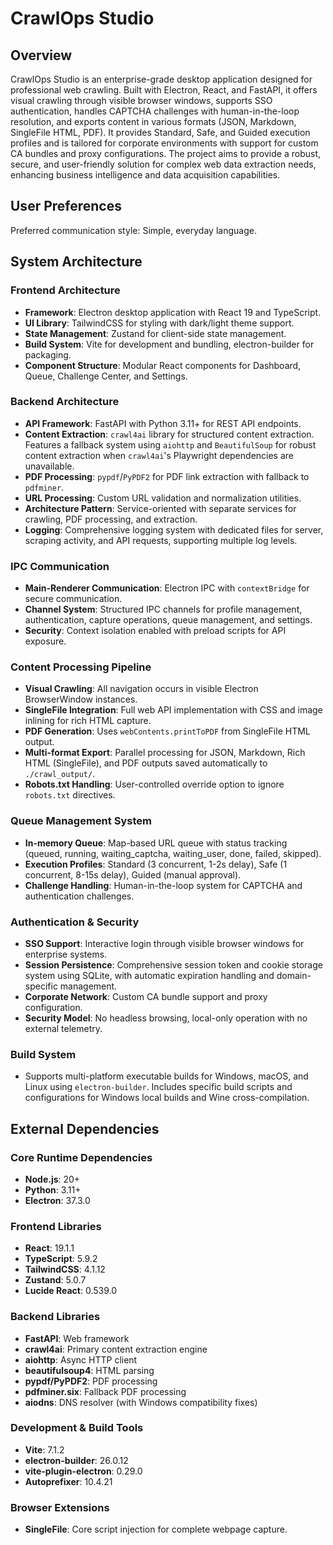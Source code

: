 # CrawlOps Studio

## Overview
CrawlOps Studio is an enterprise-grade desktop application designed for professional web crawling. Built with Electron, React, and FastAPI, it offers visual crawling through visible browser windows, supports SSO authentication, handles CAPTCHA challenges with human-in-the-loop resolution, and exports content in various formats (JSON, Markdown, SingleFile HTML, PDF). It provides Standard, Safe, and Guided execution profiles and is tailored for corporate environments with support for custom CA bundles and proxy configurations. The project aims to provide a robust, secure, and user-friendly solution for complex web data extraction needs, enhancing business intelligence and data acquisition capabilities.

## User Preferences
Preferred communication style: Simple, everyday language.

## System Architecture

### Frontend Architecture
- **Framework**: Electron desktop application with React 19 and TypeScript.
- **UI Library**: TailwindCSS for styling with dark/light theme support.
- **State Management**: Zustand for client-side state management.
- **Build System**: Vite for development and bundling, electron-builder for packaging.
- **Component Structure**: Modular React components for Dashboard, Queue, Challenge Center, and Settings.

### Backend Architecture
- **API Framework**: FastAPI with Python 3.11+ for REST API endpoints.
- **Content Extraction**: `crawl4ai` library for structured content extraction. Features a fallback system using `aiohttp` and `BeautifulSoup` for robust content extraction when `crawl4ai`'s Playwright dependencies are unavailable.
- **PDF Processing**: `pypdf`/`PyPDF2` for PDF link extraction with fallback to `pdfminer`.
- **URL Processing**: Custom URL validation and normalization utilities.
- **Architecture Pattern**: Service-oriented with separate services for crawling, PDF processing, and extraction.
- **Logging**: Comprehensive logging system with dedicated files for server, scraping activity, and API requests, supporting multiple log levels.

### IPC Communication
- **Main-Renderer Communication**: Electron IPC with `contextBridge` for secure communication.
- **Channel System**: Structured IPC channels for profile management, authentication, capture operations, queue management, and settings.
- **Security**: Context isolation enabled with preload scripts for API exposure.

### Content Processing Pipeline
- **Visual Crawling**: All navigation occurs in visible Electron BrowserWindow instances.
- **SingleFile Integration**: Full web API implementation with CSS and image inlining for rich HTML capture.
- **PDF Generation**: Uses `webContents.printToPDF` from SingleFile HTML output.
- **Multi-format Export**: Parallel processing for JSON, Markdown, Rich HTML (SingleFile), and PDF outputs saved automatically to `./crawl_output/`.
- **Robots.txt Handling**: User-controlled override option to ignore `robots.txt` directives.

### Queue Management System
- **In-memory Queue**: Map-based URL queue with status tracking (queued, running, waiting_captcha, waiting_user, done, failed, skipped).
- **Execution Profiles**: Standard (3 concurrent, 1-2s delay), Safe (1 concurrent, 8-15s delay), Guided (manual approval).
- **Challenge Handling**: Human-in-the-loop system for CAPTCHA and authentication challenges.

### Authentication & Security
- **SSO Support**: Interactive login through visible browser windows for enterprise systems.
- **Session Persistence**: Comprehensive session token and cookie storage system using SQLite, with automatic expiration handling and domain-specific management.
- **Corporate Network**: Custom CA bundle support and proxy configuration.
- **Security Model**: No headless browsing, local-only operation with no external telemetry.

### Build System
- Supports multi-platform executable builds for Windows, macOS, and Linux using `electron-builder`. Includes specific build scripts and configurations for Windows local builds and Wine cross-compilation.

## External Dependencies

### Core Runtime Dependencies
- **Node.js**: 20+
- **Python**: 3.11+
- **Electron**: 37.3.0

### Frontend Libraries
- **React**: 19.1.1
- **TypeScript**: 5.9.2
- **TailwindCSS**: 4.1.12
- **Zustand**: 5.0.7
- **Lucide React**: 0.539.0

### Backend Libraries
- **FastAPI**: Web framework
- **crawl4ai**: Primary content extraction engine
- **aiohttp**: Async HTTP client
- **beautifulsoup4**: HTML parsing
- **pypdf/PyPDF2**: PDF processing
- **pdfminer.six**: Fallback PDF processing
- **aiodns**: DNS resolver (with Windows compatibility fixes)

### Development & Build Tools
- **Vite**: 7.1.2
- **electron-builder**: 26.0.12
- **vite-plugin-electron**: 0.29.0
- **Autoprefixer**: 10.4.21

### Browser Extensions
- **SingleFile**: Core script injection for complete webpage capture.
